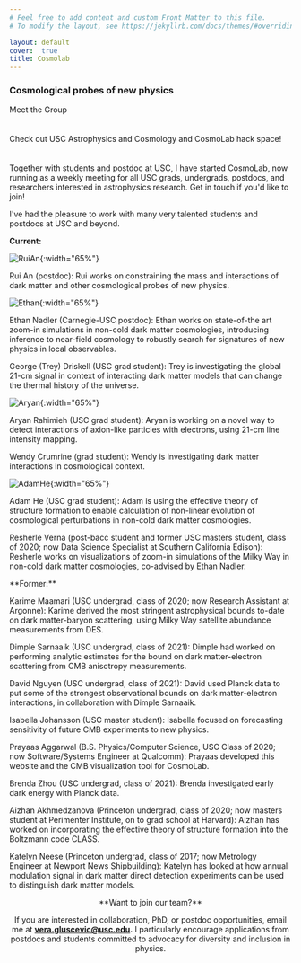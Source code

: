 ```yaml
---
# Feel free to add content and custom Front Matter to this file.
# To modify the layout, see https://jekyllrb.com/docs/themes/#overriding-theme-defaults

layout: default
cover:  true
title: Cosmolab
---
```


### Cosmological probes of new physics

<p style="margin-bottom: 35px">
Meet the Group
<p style="margin-bottom: 35px">
Check out USC Astrophysics and Cosmology and CosmoLab hack space!
<p>
Together with students and postdoc at USC, I have started CosmoLab, now running as a weekly meeting for all USC grads, undergrads, postdocs, and researchers interested in astrophysics research. Get in touch if you'd like to join!

<p>
I've had the pleasure to work with many very talented students and postdocs at USC and beyond.
<p>

**Current:**

![RuiAn]({{veragluscevic.github.io}}/assets/img/RuiAn.jpg){:width="65%"}
<p>
Rui An (postdoc): Rui works on constraining the mass and interactions of dark matter and other cosmological probes of new physics.


![Ethan]({{veragluscevic.github.io}}/assets/img/EthanNadler.jpg){:width="65%"} 

<p>
Ethan Nadler (Carnegie-USC postdoc): Ethan works on state-of-the art zoom-in simulations in non-cold dark matter cosmologies, introducing inference to near-field cosmology to robustly search for signatures of new physics in local observables.
<p>
George (Trey) Driskell (USC grad student): Trey is investigating the global 21-cm signal in context of interacting dark matter models that can change the thermal history of the universe.


![Aryan]({{veragluscevic.github.io}}/assets/img/AryanRahimieh.jpg){:width="65%"}

<p>
Aryan Rahimieh (USC grad student): Aryan is working on a novel way to detect interactions of axion-like particles with electrons, using 21-cm line intensity mapping. 
<p>
Wendy Crumrine (grad student): Wendy is investigating dark matter interactions in cosmological context.
<p>

![AdamHe]({{veragluscevic.github.io}}/assets/img/AdameHe.jpg){:width="65%"}

Adam He (USC grad student): Adam is using the effective theory of structure formation to enable calculation of non-linear evolution of cosmological perturbations in non-cold dark matter cosmologies.
<p>
Resherle Verna (post-bacc student and former USC masters student, class of 2020; now Data Science Specialist at Southern California Edison): Resherle works on visualizations of zoom-in simulations of the Milky Way in non-cold dark matter cosmologies, co-advised by Ethan Nadler.
 <p>
**Former:**
<p>
Karime Maamari (USC undergrad, class of 2020; now Research Assistant at Argonne): Karime derived the most stringent astrophysical bounds to-date on dark matter-baryon scattering, using Milky Way satellite abundance measurements from DES.
<p>
Dimple Sarnaaik (USC undergrad, class of 2021): Dimple had worked on performing analytic estimates for the bound on dark matter-electron scattering from CMB anisotropy measurements.
<p>
David Nguyen (USC undergrad, class of 2021):  David used Planck data to put some of the strongest observational bounds on dark matter-electron interactions, in collaboration with Dimple Sarnaaik.
<p>
Isabella Johansson (USC master student): Isabella focused on forecasting sensitivity of future CMB experiments to new physics.
<p>
Prayaas Aggarwal (B.S. Physics/Computer Science, USC Class of 2020; now Software/Systems Engineer at Qualcomm): Prayaas  developed this website and the CMB visualization tool for CosmoLab.
<p>
Brenda Zhou (USC undergrad, class of 2021): Brenda investigated early dark energy with Planck data.
<p>
Aizhan Akhmedzanova (Princeton undergrad, class of 2020; now masters student at Perimenter Institute, on to grad school at Harvard): Aizhan has worked on incorporating the effective theory of structure formation into the Boltzmann code CLASS.
<p>
Katelyn Neese (Princeton undergrad, class of 2017; now Metrology Engineer at Newport News Shipbuilding): Katelyn has looked at how annual modulation signal in dark matter direct detection experiments can be used to distinguish dark matter models.
</p>

<p>

<div align="center">
**Want to join our team?**
<div>

<p>

If you are interested in collaboration, PhD, or postdoc opportunities, email me at **vera.gluscevic@usc.edu.** I particularly encourage applications from postdocs and students committed to advocacy for diversity and inclusion in physics.
</p>



